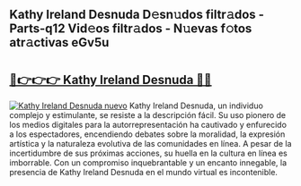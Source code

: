 ## Kathy Ireland Desnuda D𝚎sn𝚞dos filtr𝚊dos - Parts-q12 Vid𝚎os filtr𝚊dos - N𝚞evas f𝚘tos atr𝚊ctivas eGv5u

# <h2><a href="http://mbbqwk0.tromn.icu/?c=Kathy+Ireland+Desnuda">🔗👉👉👉 Kathy Ireland Desnuda 🔗🔗</a></h2>

[![Kathy Ireland Desnuda nuevo](https://i.imgur.com/pEAQMta.gif)](http://mbbqwk0.tromn.icu/?c=Kathy+Ireland+Desnuda)
Kathy Ireland Desnuda, un individuo complejo y estimulante, se resiste a la descripción fácil. Su uso pionero de los medios digitales para la autorrepresentación ha cautivado y enfurecido a los espectadores, encendiendo debates sobre la moralidad, la expresión artística y la naturaleza evolutiva de las comunidades en línea. A pesar de la incertidumbre de sus próximas acciones, su huella en la cultura en línea es imborrable. Con un compromiso inquebrantable y un encanto innegable, la presencia de Kathy Ireland Desnuda en el mundo virtual es incontenible.
